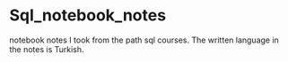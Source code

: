 # Sql_notebook_notes
notebook notes I took from the path sql courses. The written language in the notes is Turkish.

